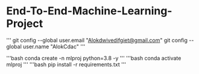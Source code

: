 # End-To-End-Machine-Learning-Project

''' git config --global user.email "Alokdwivedifgiet@gmail.com"
  git config --global user.name "AlokCdac"
'''

'''bash
conda create -n mlproj python=3.8 -y
'''
'''bash
conda activate mlproj
'''
'''bash
pip install -r requirements.txt
'''